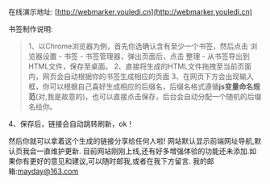 在线演示地址: [http://webmarker.youledi.cn](http://webmarker.youledi.cn)

书签制作说明:

>1、以Chrome浏览器为例，首先你选确认含有至少一个书签，然后点击 浏览器设置 - 书签 - 书签管理器，弹出页面后，点击 整理 - 从书签导出到HTML文件，保存至桌面。
>2、直接将生成的HTML文件拖拽至当前页面内，网页会自动根据你的书签生成相应的页面
>3、在网页下方会出现输入框，你可以根据自己喜好生成相应的后缀名，后缀名格式遵循**js变量命名规范**(对,我是故意的)，也可以直接点击保存，后台会自动分配一个随机的后缀名给你。

4、保存后，链接会自动跳转刷新，ok！

然后你就可以拿着这个生成的链接分享给任何人啦!
网站默认显示前端网址导航,默认页我会一直维护更新.
目前网站刚刚上线,还有好多增强体验的功能还未添加.如果你有更好的意见和建议,可以随时邮我,或者在我下方留言.
我的邮箱:mayday@163.com